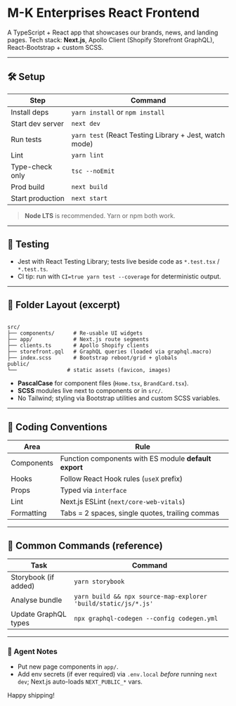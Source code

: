 # M-K Enterprises React Frontend

A TypeScript + React app that showcases our brands, news, and landing pages.
Tech stack: **Next.js**, Apollo Client (Shopify Storefront GraphQL), React-Bootstrap + custom SCSS.

---

## 🛠️ Setup

| Step | Command |
|------|---------|
| Install deps | `yarn install` or `npm install` |
| Start dev server | `next dev` |
| Run tests | `yarn test` (React Testing Library + Jest, watch mode) |
| Lint | `yarn lint` |
| Type-check only | `tsc --noEmit` |
| Prod build | `next build` |
| Start production | `next start` |

> **Node LTS** is recommended. Yarn or npm both work.

---

## 🧪 Testing

- Jest with React Testing Library; tests live beside code as `*.test.tsx` / `*.test.ts`.
- CI tip: run with `CI=true yarn test --coverage` for deterministic output.

---

## 📁 Folder Layout (excerpt)

```

src/
├── components/      # Re-usable UI widgets
├── app/             # Next.js route segments
├── clients.ts       # Apollo Shopify clients
├── storefront.gql   # GraphQL queries (loaded via graphql.macro)
├── index.scss       # Bootstrap reboot/grid + globals
public/
└──                # static assets (favicon, images)

```

- **PascalCase** for component files (`Home.tsx`, `BrandCard.tsx`).
- **SCSS** modules live next to components or in `src/`.
- No Tailwind; styling via Bootstrap utilities and custom SCSS variables.

---

## 📝 Coding Conventions

| Area | Rule |
|------|------|
| Components | Function components with ES module **default export** |
| Hooks | Follow React Hook rules (`useX` prefix) |
| Props | Typed via `interface` |
| Lint | Next.js ESLint (`next/core-web-vitals`) |
| Formatting | Tabs = 2 spaces, single quotes, trailing commas |

---

## 🔧 Common Commands (reference)

| Task | Command |
|------|---------|
| Storybook (if added) | `yarn storybook` |
| Analyse bundle | `yarn build && npx source-map-explorer 'build/static/js/*.js'` |
| Update GraphQL types | `npx graphql-codegen --config codegen.yml` |

---

### 🤖 Agent Notes

- Put new page components in `app/`.
- Add env secrets (if ever required) via `.env.local` *before* running `next dev`; Next.js auto-loads `NEXT_PUBLIC_*` vars.

Happy shipping!
